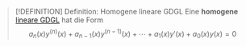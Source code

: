> [!DEFINITION] Definition: Homogene lineare GDGL
> Eine **homogene** [lineare GDGL](Lineare%20GDGL.md) hat die Form
> $$a_n(x)y^{(n)}(x) + a_{n-1}(x)y^{(n-1)}(x) + \cdots + a_1(x)y'(x) + a_0(x)y(x) = 0$$